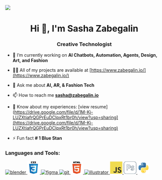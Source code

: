 ![](https://d1gpk550mffhop.cloudfront.net/o767l6%2Fpreview%2F64132818%2Fmain_full.gif?response-content-disposition=inline%3Bfilename%3D%22main_full.gif%22%3B&response-content-type=image%2Fgif&Expires=1738278649&Signature=UOghc3TFrnWt9FStf4ADW2gRegM554L5R7DVTOTKaXaTLPp1FcFZ1ckLVSvhxA~hJGv8jKjRFlyuwFFc6pLyXi2Fe7FEdmWinxsOhsp9lD2RXhvvbXcdjNPZhs5z4nu8SkFfpmyxZaCq3JT3fO-Eki8U~dlTAPUS2bxP51Sg4doH767QWaVNZ~sYuVM6VaRJxeQA3S0sZ5iS3Dix6ARLZYCshE~1AP4ThgTPF6gJRlDXMzaANEnLHyYLW8Zp6ovbudUnEgnOdh6LVzKvQdtsnz1qi2ijTUUMc5rJukmiDWJQMVfWJqHsJAvmaeSopiarCvdFtEjht2hNoFJF9keJCQ__&Key-Pair-Id=APKAJT5WQLLEOADKLHBQ)

<h1 align="center">Hi 👋, I'm Sasha Zabegalin</h1>
<h3 align="center">Creative Technologist</h3>

- 🔭 I’m currently working on **AI Chatbots, Automation, Agents, Design, Art, and Fashion**

- 👨‍💻 All of my projects are available at [https://www.zabegalin.io/](https://www.zabegalin.io/)

- 💬 Ask me about **AI, AR, & Fashion Tech**

- 📫 How to reach me **sasha@zabegalin.io**

- 📄 Know about my experiences: [view resume](https://drive.google.com/file/d/1M-Kj-LUZXtjafrQGPrEuDClpxRt1br0h/view?usp=sharing](https://drive.google.com/file/d/1M-Kj-LUZXtjafrQGPrEuDClpxRt1br0h/view?usp=sharing)

- ⚡ Fun fact **# 1 Blue Stan**

<h3 align="left">Languages and Tools:</h3>
<p align="left"> <a href="https://www.blender.org/" target="_blank" rel="noreferrer"> <img src="https://download.blender.org/branding/community/blender_community_badge_white.svg" alt="blender" width="40" height="40"/> </a> <a href="https://www.w3schools.com/css/" target="_blank" rel="noreferrer"> <img src="https://raw.githubusercontent.com/devicons/devicon/master/icons/css3/css3-original-wordmark.svg" alt="css3" width="40" height="40"/> </a> <a href="https://www.figma.com/" target="_blank" rel="noreferrer"> <img src="https://www.vectorlogo.zone/logos/figma/figma-icon.svg" alt="figma" width="40" height="40"/> </a> <a href="https://git-scm.com/" target="_blank" rel="noreferrer"> <img src="https://www.vectorlogo.zone/logos/git-scm/git-scm-icon.svg" alt="git" width="40" height="40"/> </a> <a href="https://www.w3.org/html/" target="_blank" rel="noreferrer"> <img src="https://raw.githubusercontent.com/devicons/devicon/master/icons/html5/html5-original-wordmark.svg" alt="html5" width="40" height="40"/> </a> <a href="https://www.adobe.com/in/products/illustrator.html" target="_blank" rel="noreferrer"> <img src="https://www.vectorlogo.zone/logos/adobe_illustrator/adobe_illustrator-icon.svg" alt="illustrator" width="40" height="40"/> </a> <a href="https://developer.mozilla.org/en-US/docs/Web/JavaScript" target="_blank" rel="noreferrer"> <img src="https://raw.githubusercontent.com/devicons/devicon/master/icons/javascript/javascript-original.svg" alt="javascript" width="40" height="40"/> </a> <a href="https://www.photoshop.com/en" target="_blank" rel="noreferrer"> <img src="https://raw.githubusercontent.com/devicons/devicon/master/icons/photoshop/photoshop-line.svg" alt="photoshop" width="40" height="40"/> </a> <a href="https://www.python.org" target="_blank" rel="noreferrer"> <img src="https://raw.githubusercontent.com/devicons/devicon/master/icons/python/python-original.svg" alt="python" width="40" height="40"/> </a> </p>
